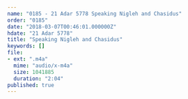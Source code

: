 ```yaml
---
name: "0185 - 21 Adar 5778 Speaking Nigleh and Chasidus"
order: "0185"
date: "2018-03-07T00:46:01.000000Z"
hdate: "21 Adar 5778"
title: "Speaking Nigleh and Chasidus"
keywords: []
file:
- ext: ".m4a"
  mime: "audio/x-m4a"
  size: 1041885
  duration: "2:04"
published: true
---
```


